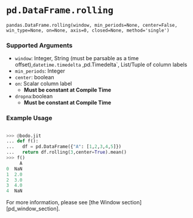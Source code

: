 # `pd.DataFrame.rolling`


`pandas.DataFrame.rolling(window, min_periods=None, center=False, win_type=None, on=None, axis=0, closed=None, method='single')`

### Supported Arguments


- `window`: Integer, String (must be parsable as a time offset),`datetime.timedelta` ,pd.Timedelta`, List/Tuple of column labels
- `min_periods`: Integer
- `center`: boolean
- `on`: Scalar column label
    - **Must be constant at Compile Time**
- `dropna`:boolean
    - **Must be constant at Compile Time**


### Example Usage

```py

>>> @bodo.jit
... def f():
...   df = pd.DataFrame({"A": [1,2,3,4,5]})
...   return df.rolling(3,center=True).mean()
>>> f()
     A
0  NaN
1  2.0
2  3.0
3  4.0
4  NaN
```

For more information, please see [the Window section][pd_window_section].



